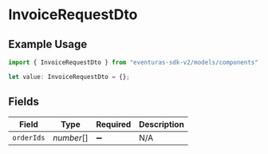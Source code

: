 # InvoiceRequestDto

## Example Usage

```typescript
import { InvoiceRequestDto } from "eventuras-sdk-v2/models/components";

let value: InvoiceRequestDto = {};
```

## Fields

| Field              | Type               | Required           | Description        |
| ------------------ | ------------------ | ------------------ | ------------------ |
| `orderIds`         | *number*[]         | :heavy_minus_sign: | N/A                |